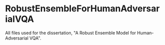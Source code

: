# RobustEnsembleForHumanAdversarialVQA
All files used for the dissertation, "A Robust Ensemble Model for Human-Adversarial VQA".
